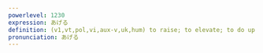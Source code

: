 ```yaml
---
powerlevel: 1230
expression: あげる
definition: (v1,vt,pol,vi,aux-v,uk,hum) to raise; to elevate; to do up (one's hair); to fly (a kite, etc.); to launch (fireworks, etc.); to surface (a submarine, etc.); to land (a boat); to deep-fry; (P)
pronunciation: あげる
---
```

